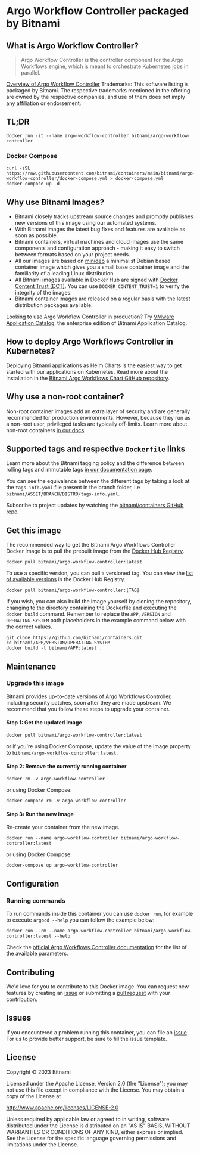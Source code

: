 # Argo Workflow Controller packaged by Bitnami

## What is Argo Workflow Controller?

> Argo Workflow Controller is the controller component for the Argo Workflows engine, which is meant to orchestrate Kubernetes jobs in parallel.

[Overview of Argo Workflow Controller](https://argoproj.github.io/workflows)
Trademarks: This software listing is packaged by Bitnami. The respective trademarks mentioned in the offering are owned by the respective companies, and use of them does not imply any affiliation or endorsement.

## TL;DR

```console
docker run -it --name argo-workflow-controller bitnami/argo-workflow-controller
```

### Docker Compose

```console
curl -sSL https://raw.githubusercontent.com/bitnami/containers/main/bitnami/argo-workflow-controller/docker-compose.yml > docker-compose.yml
docker-compose up -d
```

## Why use Bitnami Images?

* Bitnami closely tracks upstream source changes and promptly publishes new versions of this image using our automated systems.
* With Bitnami images the latest bug fixes and features are available as soon as possible.
* Bitnami containers, virtual machines and cloud images use the same components and configuration approach - making it easy to switch between formats based on your project needs.
* All our images are based on [minideb](https://github.com/bitnami/minideb) a minimalist Debian based container image which gives you a small base container image and the familiarity of a leading Linux distribution.
* All Bitnami images available in Docker Hub are signed with [Docker Content Trust (DCT)](https://docs.docker.com/engine/security/trust/content_trust/). You can use `DOCKER_CONTENT_TRUST=1` to verify the integrity of the images.
* Bitnami container images are released on a regular basis with the latest distribution packages available.

Looking to use Argo Workflow Controller in production? Try [VMware Application Catalog](https://bitnami.com/enterprise), the enterprise edition of Bitnami Application Catalog.

## How to deploy Argo Workflows Controller in Kubernetes?

Deploying Bitnami applications as Helm Charts is the easiest way to get started with our applications on Kubernetes. Read more about the installation in the [Bitnami Argo Workflows Chart GitHub repository](https://github.com/bitnami/charts/tree/master/bitnami/argo-workflows).

## Why use a non-root container?

Non-root container images add an extra layer of security and are generally recommended for production environments. However, because they run as a non-root user, privileged tasks are typically off-limits. Learn more about non-root containers [in our docs](https://docs.bitnami.com/tutorials/work-with-non-root-containers/).

## Supported tags and respective `Dockerfile` links

Learn more about the Bitnami tagging policy and the difference between rolling tags and immutable tags [in our documentation page](https://docs.bitnami.com/tutorials/understand-rolling-tags-containers/).

You can see the equivalence between the different tags by taking a look at the `tags-info.yaml` file present in the branch folder, i.e `bitnami/ASSET/BRANCH/DISTRO/tags-info.yaml`.

Subscribe to project updates by watching the [bitnami/containers GitHub repo](https://github.com/bitnami/containers).

## Get this image

The recommended way to get the Bitnami Argo Workflows Controller Docker Image is to pull the prebuilt image from the [Docker Hub Registry](https://hub.docker.com/r/bitnami/argo-workflow-controller).

```console
docker pull bitnami/argo-workflow-controller:latest
```

To use a specific version, you can pull a versioned tag. You can view the [list of available versions](https://hub.docker.com/r/bitnami/argo-workflow-controller/tags/) in the Docker Hub Registry.

```console
docker pull bitnami/argo-workflow-controller:[TAG]
```

If you wish, you can also build the image yourself by cloning the repository, changing to the directory containing the Dockerfile and executing the `docker build` command. Remember to replace the `APP`, `VERSION` and `OPERATING-SYSTEM` path placeholders in the example command below with the correct values.

```console
git clone https://github.com/bitnami/containers.git
cd bitnami/APP/VERSION/OPERATING-SYSTEM
docker build -t bitnami/APP:latest .
```

## Maintenance

### Upgrade this image

Bitnami provides up-to-date versions of Argo Workflows Controller, including security patches, soon after they are made upstream. We recommend that you follow these steps to upgrade your container.

#### Step 1: Get the updated image

```console
docker pull bitnami/argo-workflow-controller:latest
```

or if you're using Docker Compose, update the value of the image property to `bitnami/argo-workflow-controller:latest`.

#### Step 2: Remove the currently running container

```console
docker rm -v argo-workflow-controller
```

or using Docker Compose:

```console
docker-compose rm -v argo-workflow-controller
```

#### Step 3: Run the new image

Re-create your container from the new image.

```console
docker run --name argo-workflow-controller bitnami/argo-workflow-controller:latest
```

or using Docker Compose:

```console
docker-compose up argo-workflow-controller
```

## Configuration

### Running commands

To run commands inside this container you can use `docker run`, for example to execute `argocd --help` you can follow the example below:

```console
docker run --rm --name argo-workflow-controller bitnami/argo-workflow-controller:latest --help
```

Check the [official Argo Workflows Controller documentation](https://argoproj.github.io/argo-workflows/environment-variables/#controller) for the list of the available parameters.

## Contributing

We'd love for you to contribute to this Docker image. You can request new features by creating an [issue](https://github.com/bitnami/containers/issues) or submitting a [pull request](https://github.com/bitnami/containers/pulls) with your contribution.

## Issues

If you encountered a problem running this container, you can file an [issue](https://github.com/bitnami/containers/issues/new/choose). For us to provide better support, be sure to fill the issue template.

## License

Copyright &copy; 2023 Bitnami

Licensed under the Apache License, Version 2.0 (the "License");
you may not use this file except in compliance with the License.
You may obtain a copy of the License at

<http://www.apache.org/licenses/LICENSE-2.0>

Unless required by applicable law or agreed to in writing, software
distributed under the License is distributed on an "AS IS" BASIS,
WITHOUT WARRANTIES OR CONDITIONS OF ANY KIND, either express or implied.
See the License for the specific language governing permissions and
limitations under the License.
